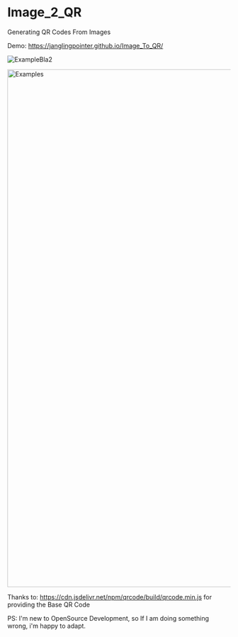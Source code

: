 # Image_2_QR
Generating QR Codes From Images

Demo: https://janglingpointer.github.io/Image_To_QR/

![ExampleBla2](https://github.com/user-attachments/assets/e5301869-0283-4e08-aebb-2669c30f2d69)

<img width="1259" height="1169" alt="Examples" src="https://github.com/user-attachments/assets/4e96dfb0-c66f-47d8-837f-3efb95fbb7fd" />



Thanks to:
https://cdn.jsdelivr.net/npm/qrcode/build/qrcode.min.js for providing the Base QR Code


PS: I'm new to OpenSource Development, so If I am doing something wrong, i'm happy to adapt.

